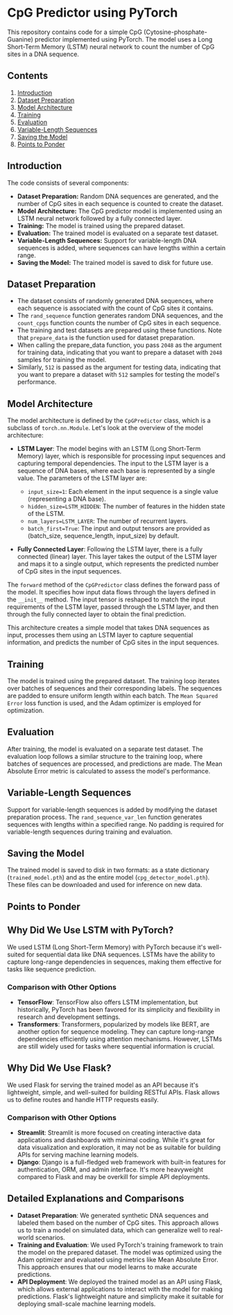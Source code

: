 # CpG Predictor using PyTorch

This repository contains code for a simple CpG (Cytosine-phosphate-Guanine) predictor implemented using PyTorch. The model uses a Long Short-Term Memory (LSTM) neural network to count the number of CpG sites in a DNA sequence.

## Contents

1. [Introduction](#introduction)
2. [Dataset Preparation](#dataset-preparation)
3. [Model Architecture](#model-architecture)
4. [Training](#training)
5. [Evaluation](#evaluation)
6. [Variable-Length Sequences](#variable-length-sequences)
7. [Saving the Model](#saving-the-model)
8. [Points to Ponder](#points-to-ponder)

## Introduction

The code consists of several components:

- **Dataset Preparation:** Random DNA sequences are generated, and the number of CpG sites in each sequence is counted to create the dataset.
- **Model Architecture:** The CpG predictor model is implemented using an LSTM neural network followed by a fully connected layer.
- **Training:** The model is trained using the prepared dataset.
- **Evaluation:** The trained model is evaluated on a separate test dataset.
- **Variable-Length Sequences:** Support for variable-length DNA sequences is added, where sequences can have lengths within a certain range.
- **Saving the Model:** The trained model is saved to disk for future use.

## Dataset Preparation

- The dataset consists of randomly generated DNA sequences, where each sequence is associated with the count of CpG sites it contains.
- The `rand_sequence` function generates random DNA sequences, and the `count_cpgs` function counts the number of CpG sites in each sequence.
- The training and test datasets are prepared using these functions. Note that `prepare_data` is the function used for dataset preparation.
- When calling the prepare_data function, you pass `2048` as the argument for training data, indicating that you want to prepare a dataset with `2048` samples for training the model.
- Similarly, `512` is passed as the argument for testing data, indicating that you want to prepare a dataset with `512` samples for testing the model's performance.

## Model Architecture

The model architecture is defined by the `CpGPredictor` class, which is a subclass of `torch.nn.Module`. Let's look at the overview of the model architecture:

- **LSTM Layer**: The model begins with an LSTM (Long Short-Term Memory) layer, which is responsible for processing input sequences and capturing temporal dependencies. The input to the LSTM layer is a sequence of DNA bases, where each base is represented by a single value. The parameters of the LSTM layer are:
  - `input_size=1`: Each element in the input sequence is a single value (representing a DNA base).
  - `hidden_size=LSTM_HIDDEN`: The number of features in the hidden state of the LSTM.
  - `num_layers=LSTM_LAYER`: The number of recurrent layers.
  - `batch_first=True`: The input and output tensors are provided as (batch_size, sequence_length, input_size) by default.

- **Fully Connected Layer**: Following the LSTM layer, there is a fully connected (linear) layer. This layer takes the output of the LSTM layer and maps it to a single output, which represents the predicted number of CpG sites in the input sequences.

The `forward` method of the `CpGPredictor` class defines the forward pass of the model. It specifies how input data flows through the layers defined in the `__init__` method. The input tensor is reshaped to match the input requirements of the LSTM layer, passed through the LSTM layer, and then through the fully connected layer to obtain the final prediction.

This architecture creates a simple model that takes DNA sequences as input, processes them using an LSTM layer to capture sequential information, and predicts the number of CpG sites in the input sequences.

## Training

The model is trained using the prepared dataset. The training loop iterates over batches of sequences and their corresponding labels. The sequences are padded to ensure uniform length within each batch. The `Mean Squared Error` loss function is used, and the Adam optimizer is employed for optimization.

## Evaluation

After training, the model is evaluated on a separate test dataset. The evaluation loop follows a similar structure to the training loop, where batches of sequences are processed, and predictions are made. The Mean Absolute Error metric is calculated to assess the model's performance.

## Variable-Length Sequences

Support for variable-length sequences is added by modifying the dataset preparation process. The `rand_sequence_var_len` function generates sequences with lengths within a specified range. No padding is required for variable-length sequences during training and evaluation.

## Saving the Model

The trained model is saved to disk in two formats: as a state dictionary (`trained_model.pth`) and as the entire model (`cpg_detector_model.pth`). These files can be downloaded and used for inference on new data.

## Points to Ponder

## Why Did We Use LSTM with PyTorch?

We used LSTM (Long Short-Term Memory) with PyTorch because it's well-suited for sequential data like DNA sequences. LSTMs have the ability to capture long-range dependencies in sequences, making them effective for tasks like sequence prediction.

### Comparison with Other Options

- **TensorFlow**: TensorFlow also offers LSTM implementation, but historically, PyTorch has been favored for its simplicity and flexibility in research and development settings.
- **Transformers**: Transformers, popularized by models like BERT, are another option for sequence modeling. They can capture long-range dependencies efficiently using attention mechanisms. However, LSTMs are still widely used for tasks where sequential information is crucial.

## Why Did We Use Flask?

We used Flask for serving the trained model as an API because it's lightweight, simple, and well-suited for building RESTful APIs. Flask allows us to define routes and handle HTTP requests easily.

### Comparison with Other Options

- **Streamlit**: Streamlit is more focused on creating interactive data applications and dashboards with minimal coding. While it's great for data visualization and exploration, it may not be as suitable for building APIs for serving machine learning models.
- **Django**: Django is a full-fledged web framework with built-in features for authentication, ORM, and admin interface. It's more heavyweight compared to Flask and may be overkill for simple API deployments.

## Detailed Explanations and Comparisons

- **Dataset Preparation**: We generated synthetic DNA sequences and labeled them based on the number of CpG sites. This approach allows us to train a model on simulated data, which can generalize well to real-world scenarios.
- **Training and Evaluation**: We used PyTorch's training framework to train the model on the prepared dataset. The model was optimized using the Adam optimizer and evaluated using metrics like Mean Absolute Error. This approach ensures that our model learns to make accurate predictions.
- **API Deployment**: We deployed the trained model as an API using Flask, which allows external applications to interact with the model for making predictions. Flask's lightweight nature and simplicity make it suitable for deploying small-scale machine learning models.
